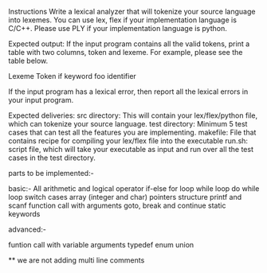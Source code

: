 Instructions
Write a lexical analyzer that will tokenize your source language into lexemes. You can use lex, flex if your implementation language is C/C++. Please use PLY if your implementation language is python.

Expected output: 
If the input program contains all the valid tokens, print a table with two columns, token and lexeme. For example, please see the table below.

Lexeme	Token
if	keyword
foo	identifier

If the input program has a lexical error, then report all the lexical errors in your input program.

Expected deliveries:
 src directory: This will contain your lex/flex/python file, which can tokenize your source language.
 test directory: Minimum 5 test cases that can test all the features you are implementing.
 makefile: File that contains recipe for compiling your lex/flex file into the executable
 run.sh: script file, which will take your executable as input and run over all the test cases in the test directory.

 parts to be implemented:-

 basic:-
 All arithmetic and logical operator
if-else
for loop
while loop
do while loop
switch cases
array (integer and char)
pointers
structure
printf and scanf
function call with arguments
goto, break and continue
static keywords

advanced:-

 funtion call with variable arguments 
 typedef 
 enum union


 ** we are not adding multi line comments
 
